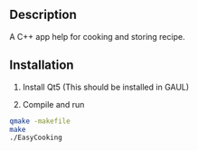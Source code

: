 ## Description
A C++ app help for cooking and storing recipe.

## Installation
1. Install Qt5 (This should be installed in GAUL)

2. Compile and run
```bash
qmake -makefile
make
./EasyCooking
```
